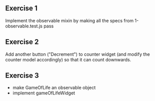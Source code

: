 ## Exercise 1

Implement the observable mixin by making all the specs from 1-observable.test.js pass

## Exercise 2

Add another button ("Decrement") to counter widget (and modify the counter model accordingly) so that it can count downwards.

## Exercise 3

- make GameOfLife an observable object
- implement gameOfLifeWidget
